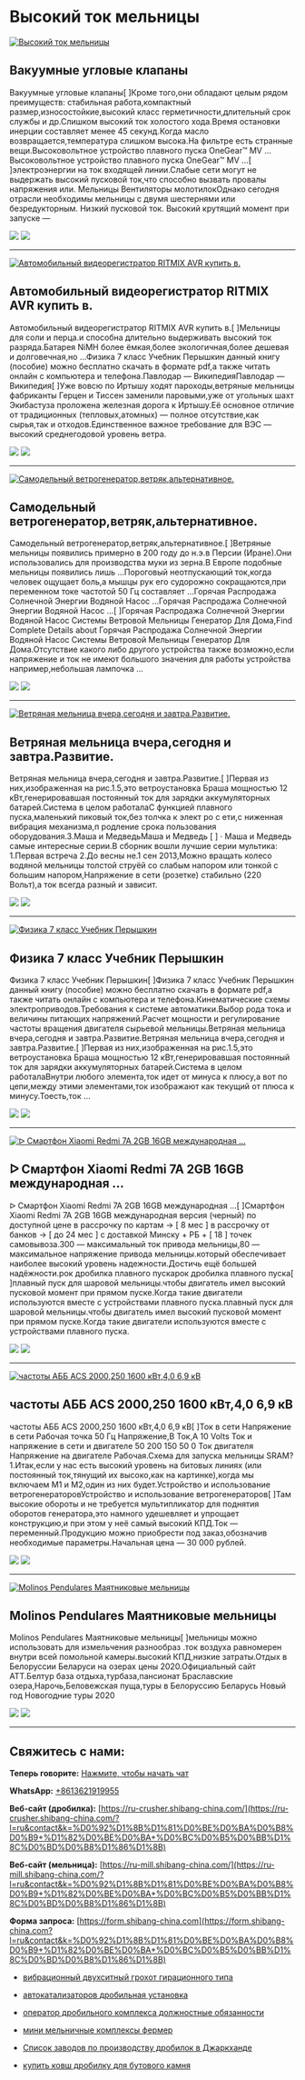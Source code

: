 # Высокий ток мельницы

<a href="https://swt.shibang-china.com/?l=ru&img&k=%D0%92%D1%8B%D1%81%D0%BE%D0%BA%D0%B8%D0%B9+%D1%82%D0%BE%D0%BA+%D0%BC%D0%B5%D0%BB%D1%8C%D0%BD%D0%B8%D1%86%D1%8B" target="_blank">![Высокий ток мельницы](http://static.shibang-china.com/all-800x300/824.jpg)</a>

## Вакуумные угловые клапаны
Вакуумные угловые клапаны[ ]Кроме того,они обладают целым рядом преимуществ: стабильная работа,компактный размер,износостойкие,высокий класс герметичности,длительный срок службы и др.Слишком высокий ток холостого хода.Время остановки инерции составляет менее 45 секунд.Когда масло возвращается,температура слишком высока.На фильтре есть странные вещи.Высоковольтное устройство плавного пуска OneGear™ MV …Высоковольтное устройство плавного пуска OneGear™ MV …[ ]электроэнергии на ток входящей линии.Слабые сети могут не выдержать высокий пусковой ток,что способно вызвать провалы напряжения или. Мельницы Вентиляторы молотилокОднако сегодня отрасли необходимы мельницы с двумя шестернями или безредукторным. Низкий пусковой ток. Высокий крутящий момент при запуске —


<a href="https://whatsapp.shibangsoft.com/WhatsApp.php" target="_blank" title="WhatsApp">![](http://static.shibang-china.com/icon/whatsapp.png)</a> <a href="https://swt.shibang-china.com/?l=ru&icon&k=%D0%92%D1%8B%D1%81%D0%BE%D0%BA%D0%B8%D0%B9+%D1%82%D0%BE%D0%BA+%D0%BC%D0%B5%D0%BB%D1%8C%D0%BD%D0%B8%D1%86%D1%8B" target="_blank">![](http://static.shibang-china.com/icon/chat-ru.png)</a>

---

<a href="https://swt.shibang-china.com/?l=ru&img&k=%D0%92%D1%8B%D1%81%D0%BE%D0%BA%D0%B8%D0%B9+%D1%82%D0%BE%D0%BA+%D0%BC%D0%B5%D0%BB%D1%8C%D0%BD%D0%B8%D1%86%D1%8B" target="_blank">![Автомобильный видеорегистратор RITMIX AVR купить в.](http://static.shibang-china.com/all-800x300/974.jpg)</a>

## Автомобильный видеорегистратор RITMIX AVR купить в.
Автомобильный видеорегистратор RITMIX AVR купить в.[ ]Мельницы для соли и перца.и способна длительно выдерживать высокий ток разряда.Батарея NiMH более ёмкая,более экологичная,более дешевая и долговечная,но …Физика 7 класс Учебник Перышкин данный книгу (пособие) можно бесплатно скачать в формате pdf,а также читать онлайн с компьютера и телефона.Павлодар — ВикипедияПавлодар — Википедия[ ]Уже вовсю по Иртышу ходят пароходы,ветряные мельницы фабриканты Герцен и Тиссен заменили паровыми,уже от угольных шахт Экибастуза проложена железная дорога к Иртышу.Её основное отличие от традиционных (тепловых,атомных) — полное отсутствие,как сырья,так и отходов.Единственное важное требование для ВЭС — высокий среднегодовой уровень ветра.


<a href="https://whatsapp.shibangsoft.com/WhatsApp.php" target="_blank" title="WhatsApp">![](http://static.shibang-china.com/icon/whatsapp.png)</a> <a href="https://swt.shibang-china.com/?l=ru&icon&k=%D0%92%D1%8B%D1%81%D0%BE%D0%BA%D0%B8%D0%B9+%D1%82%D0%BE%D0%BA+%D0%BC%D0%B5%D0%BB%D1%8C%D0%BD%D0%B8%D1%86%D1%8B" target="_blank">![](http://static.shibang-china.com/icon/chat-ru.png)</a>

---

<a href="https://swt.shibang-china.com/?l=ru&img&k=%D0%92%D1%8B%D1%81%D0%BE%D0%BA%D0%B8%D0%B9+%D1%82%D0%BE%D0%BA+%D0%BC%D0%B5%D0%BB%D1%8C%D0%BD%D0%B8%D1%86%D1%8B" target="_blank">![Самодельный ветрогенератор,ветряк,альтернативное.](http://static.shibang-china.com/all-800x300/447.jpg)</a>

## Самодельный ветрогенератор,ветряк,альтернативное.
Самодельный ветрогенератор,ветряк,альтернативное.[ ]Ветряные мельницы появились примерно в 200 году до н.э.в Персии (Иране).Они использовались для производства муки из зерна.В Европе подобные мельницы появились лишь …Пороговый неотпускающий ток,когда человек ощущает боль,а мышцы рук его судорожно сокращаются,при переменном токе частотой 50 Гц составляет …Горячая Распродажа Солнечной Энергии Водяной Насос …Горячая Распродажа Солнечной Энергии Водяной Насос …[ ]Горячая Распродажа Солнечной Энергии Водяной Насос Системы Ветровой Мельницы Генератор Для Дома,Find Complete Details about Горячая Распродажа Солнечной Энергии Водяной Насос Системы Ветровой Мельницы Генератор Для Дома.Отсутствие какого либо другого устройства также возможно,если напряжение и ток не имеют большого значения для работы устройства например,небольшая лампочка …


<a href="https://whatsapp.shibangsoft.com/WhatsApp.php" target="_blank" title="WhatsApp">![](http://static.shibang-china.com/icon/whatsapp.png)</a> <a href="https://swt.shibang-china.com/?l=ru&icon&k=%D0%92%D1%8B%D1%81%D0%BE%D0%BA%D0%B8%D0%B9+%D1%82%D0%BE%D0%BA+%D0%BC%D0%B5%D0%BB%D1%8C%D0%BD%D0%B8%D1%86%D1%8B" target="_blank">![](http://static.shibang-china.com/icon/chat-ru.png)</a>

---

<a href="https://swt.shibang-china.com/?l=ru&img&k=%D0%92%D1%8B%D1%81%D0%BE%D0%BA%D0%B8%D0%B9+%D1%82%D0%BE%D0%BA+%D0%BC%D0%B5%D0%BB%D1%8C%D0%BD%D0%B8%D1%86%D1%8B" target="_blank">![Ветряная мельница вчера,сегодня и завтра.Развитие.](http://static.shibang-china.com/all-800x300/1246.jpg)</a>

## Ветряная мельница вчера,сегодня и завтра.Развитие.
Ветряная мельница вчера,сегодня и завтра.Развитие.[ ]Первая из них,изображенная на рис.1.5,это ветроустановка Браша мощностью 12 кВт,генерировавшая постоянный ток для зарядки аккумуляторных батарей.Система в целом работалаС функцией плавного пуска,маленький пиковый ток,без толчка к элект ро с ети,с ниженная вибрация механизма,п родление срока пользования оборудования.3.Маша и МедведьМаша и Медведь [ ]&nbsp;&#0183;&#32;Маша и Медведь самые интересные серии.В сборник вошли лучшие серии мультика: 1.Первая встреча 2.До весны не.1 сен 2013,Можно вращать колесо водяной мельницы толстой струёй со слабым напором или тонкой с большим напором,Напряжение в сети (розетке) стабильно (220 Вольт),а ток всегда разный и зависит.


<a href="https://whatsapp.shibangsoft.com/WhatsApp.php" target="_blank" title="WhatsApp">![](http://static.shibang-china.com/icon/whatsapp.png)</a> <a href="https://swt.shibang-china.com/?l=ru&icon&k=%D0%92%D1%8B%D1%81%D0%BE%D0%BA%D0%B8%D0%B9+%D1%82%D0%BE%D0%BA+%D0%BC%D0%B5%D0%BB%D1%8C%D0%BD%D0%B8%D1%86%D1%8B" target="_blank">![](http://static.shibang-china.com/icon/chat-ru.png)</a>

---

<a href="https://swt.shibang-china.com/?l=ru&img&k=%D0%92%D1%8B%D1%81%D0%BE%D0%BA%D0%B8%D0%B9+%D1%82%D0%BE%D0%BA+%D0%BC%D0%B5%D0%BB%D1%8C%D0%BD%D0%B8%D1%86%D1%8B" target="_blank">![Физика 7 класс Учебник Перышкин](http://static.shibang-china.com/all-800x300/823.jpg)</a>

## Физика 7 класс Учебник Перышкин
Физика 7 класс Учебник Перышкин[ ]Физика 7 класс Учебник Перышкин данный книгу (пособие) можно бесплатно скачать в формате pdf,а также читать онлайн с компьютера и телефона.Кинематические схемы электроприводов.Требования к системе автоматики.Выбор рода тока и величины питающих напряжений.Расчет мощности и регулирование частоты вращения двигателя сырьевой мельницы.Ветряная мельница вчера,сегодня и завтра.Развитие.Ветряная мельница вчера,сегодня и завтра.Развитие.[ ]Первая из них,изображенная на рис.1.5,это ветроустановка Браша мощностью 12 кВт,генерировавшая постоянный ток для зарядки аккумуляторных батарей.Система в целом работалаВнутри любого элемента,ток идет от минуса к плюсу,а вот по цепи,между этими элементами,ток изображают как текущий от плюса к минусу.Тоесть,ток …


<a href="https://whatsapp.shibangsoft.com/WhatsApp.php" target="_blank" title="WhatsApp">![](http://static.shibang-china.com/icon/whatsapp.png)</a> <a href="https://swt.shibang-china.com/?l=ru&icon&k=%D0%92%D1%8B%D1%81%D0%BE%D0%BA%D0%B8%D0%B9+%D1%82%D0%BE%D0%BA+%D0%BC%D0%B5%D0%BB%D1%8C%D0%BD%D0%B8%D1%86%D1%8B" target="_blank">![](http://static.shibang-china.com/icon/chat-ru.png)</a>

---

<a href="https://swt.shibang-china.com/?l=ru&img&k=%D0%92%D1%8B%D1%81%D0%BE%D0%BA%D0%B8%D0%B9+%D1%82%D0%BE%D0%BA+%D0%BC%D0%B5%D0%BB%D1%8C%D0%BD%D0%B8%D1%86%D1%8B" target="_blank">![ᐅ Смартфон Xiaomi Redmi 7A 2GB 16GB международная …](http://static.shibang-china.com/all-800x300/1077.jpg)</a>

## ᐅ Смартфон Xiaomi Redmi 7A 2GB 16GB международная …
ᐅ Смартфон Xiaomi Redmi 7A 2GB 16GB международная …[ ]Смартфон Xiaomi Redmi 7A 2GB 16GB международная версия (черный) по доступной цене в рассрочку по картам → [ 8 меc ] в рассрочку от банков → [ до 24 мес ] с доставкой Минску + РБ + [ 18 ] точек самовывоза.300 — максимальный ток привода мельницы,80 — максимальное напряжение привода мельницы.который обеспечивает наиболее высокий уровень надежности.Достичь ещё большей надёжности.рок дробилка плавного пускарок дробилка плавного пуска[ ]плавный пуск для шаровой мельницы.чтобы двигатель имел высокий пусковой момент при прямом пуске.Когда такие двигатели используются вместе с устройствами плавного пуска.плавный пуск для шаровой мельницы.чтобы двигатель имел высокий пусковой момент при прямом пуске.Когда такие двигатели используются вместе с устройствами плавного пуска.


<a href="https://whatsapp.shibangsoft.com/WhatsApp.php" target="_blank" title="WhatsApp">![](http://static.shibang-china.com/icon/whatsapp.png)</a> <a href="https://swt.shibang-china.com/?l=ru&icon&k=%D0%92%D1%8B%D1%81%D0%BE%D0%BA%D0%B8%D0%B9+%D1%82%D0%BE%D0%BA+%D0%BC%D0%B5%D0%BB%D1%8C%D0%BD%D0%B8%D1%86%D1%8B" target="_blank">![](http://static.shibang-china.com/icon/chat-ru.png)</a>

---

<a href="https://swt.shibang-china.com/?l=ru&img&k=%D0%92%D1%8B%D1%81%D0%BE%D0%BA%D0%B8%D0%B9+%D1%82%D0%BE%D0%BA+%D0%BC%D0%B5%D0%BB%D1%8C%D0%BD%D0%B8%D1%86%D1%8B" target="_blank">![частоты АББ ACS 2000,250 1600 кВт,4,0 6,9 кВ](http://static.shibang-china.com/all-800x300/1367.jpg)</a>

## частоты АББ ACS 2000,250 1600 кВт,4,0 6,9 кВ
частоты АББ ACS 2000,250 1600 кВт,4,0 6,9 кВ[ ]Ток в сети Напряжение в сети Рабочая точка 50 Гц Напряжение,В Ток,А 10 Volts Ток и напряжение в сети и двигателе 50 200 150 50 0 Ток двигателя Напряжение на двигателе Рабочая.Схема для запуска мельницы SRAM? 1.Итак,если у нас есть высокий уровень на битовых линиях (или постоянный ток,тянущий их высоко,как на картинке),когда мы включаем M1 и M2,один из них будет.Устройство и использование ветрогенераторовУстройство и использование ветрогенераторов[ ]Там высокие обороты и не требуется мультипликатор для поднятия оборотов генератора,это намного удешевляет и упрощает конструкцию,и при этом у неё самый высокий КПД.Ток — переменный.Продукцию можно приобрести под заказ,обозначив необходимые параметры.Начальная цена — 30 000 рублей.


<a href="https://whatsapp.shibangsoft.com/WhatsApp.php" target="_blank" title="WhatsApp">![](http://static.shibang-china.com/icon/whatsapp.png)</a> <a href="https://swt.shibang-china.com/?l=ru&icon&k=%D0%92%D1%8B%D1%81%D0%BE%D0%BA%D0%B8%D0%B9+%D1%82%D0%BE%D0%BA+%D0%BC%D0%B5%D0%BB%D1%8C%D0%BD%D0%B8%D1%86%D1%8B" target="_blank">![](http://static.shibang-china.com/icon/chat-ru.png)</a>

---

<a href="https://swt.shibang-china.com/?l=ru&img&k=%D0%92%D1%8B%D1%81%D0%BE%D0%BA%D0%B8%D0%B9+%D1%82%D0%BE%D0%BA+%D0%BC%D0%B5%D0%BB%D1%8C%D0%BD%D0%B8%D1%86%D1%8B" target="_blank">![Molinos Pendulares Маятниковые мельницы](http://static.shibang-china.com/all-800x300/995.jpg)</a>

## Molinos Pendulares Маятниковые мельницы
Molinos Pendulares Маятниковые мельницы[ ]мельницы можно использовать для измельчения разнообраз .ток воздуха равномерен внутри всей помольной камеры.высокий КПД,низкие затраты.Отдых в Белоруссии Беларуси на озерах цены 2020.Официальный сайт АТТ.Белтур база отдыха,турбаза,пансионат Браславские озера,Нарочь,Беловежская пуща,туры в Белоруссию Беларусь Новый год Новогодние туры 2020

<a href="https://whatsapp.shibangsoft.com/WhatsApp.php" target="_blank" title="WhatsApp">![](http://static.shibang-china.com/icon/whatsapp.png)</a> <a href="https://swt.shibang-china.com/?l=ru&icon&k=%D0%92%D1%8B%D1%81%D0%BE%D0%BA%D0%B8%D0%B9+%D1%82%D0%BE%D0%BA+%D0%BC%D0%B5%D0%BB%D1%8C%D0%BD%D0%B8%D1%86%D1%8B" target="_blank">![](http://static.shibang-china.com/icon/chat-ru.png)</a>

---
## Свяжитесь с нами:

**Теперь говорите:** [Нажмите, чтобы начать чат](https://swt.shibang-china.com?l=ru&contact&k=%D0%92%D1%8B%D1%81%D0%BE%D0%BA%D0%B8%D0%B9+%D1%82%D0%BE%D0%BA+%D0%BC%D0%B5%D0%BB%D1%8C%D0%BD%D0%B8%D1%86%D1%8B)

**WhatsApp:**  [+8613621919955](https://whatsapp.shibangsoft.com/WhatsApp.php)

**Веб-сайт (дробилка):** [https://ru-crusher.shibang-china.com/](https://ru-crusher.shibang-china.com/?l=ru&contact&k=%D0%92%D1%8B%D1%81%D0%BE%D0%BA%D0%B8%D0%B9+%D1%82%D0%BE%D0%BA+%D0%BC%D0%B5%D0%BB%D1%8C%D0%BD%D0%B8%D1%86%D1%8B)

**Веб-сайт (мельница):** [https://ru-mill.shibang-china.com/](https://ru-mill.shibang-china.com/?l=ru&contact&k=%D0%92%D1%8B%D1%81%D0%BE%D0%BA%D0%B8%D0%B9+%D1%82%D0%BE%D0%BA+%D0%BC%D0%B5%D0%BB%D1%8C%D0%BD%D0%B8%D1%86%D1%8B)

**Форма запроса:** [https://form.shibang-china.com](https://form.shibang-china.com?l=ru&contact&k=%D0%92%D1%8B%D1%81%D0%BE%D0%BA%D0%B8%D0%B9+%D1%82%D0%BE%D0%BA+%D0%BC%D0%B5%D0%BB%D1%8C%D0%BD%D0%B8%D1%86%D1%8B)

* [вибрационный двухситный грохот гирационного типа](../106/%D0%B2%D0%B8%D0%B1%D1%80%D0%B0%D1%86%D0%B8%D0%BE%D0%BD%D0%BD%D1%8B%D0%B9%20%D0%B4%D0%B2%D1%83%D1%85%D1%81%D0%B8%D1%82%D0%BD%D1%8B%D0%B9%20%D0%B3%D1%80%D0%BE%D1%85%D0%BE%D1%82%20%D0%B3%D0%B8%D1%80%D0%B0%D1%86%D0%B8%D0%BE%D0%BD%D0%BD%D0%BE%D0%B3%D0%BE%20%D1%82%D0%B8%D0%BF%D0%B0.md)

* [автокатализаторов дробильная установка](../112/%D0%B0%D0%B2%D1%82%D0%BE%D0%BA%D0%B0%D1%82%D0%B0%D0%BB%D0%B8%D0%B7%D0%B0%D1%82%D0%BE%D1%80%D0%BE%D0%B2%20%D0%B4%D1%80%D0%BE%D0%B1%D0%B8%D0%BB%D1%8C%D0%BD%D0%B0%D1%8F%20%D1%83%D1%81%D1%82%D0%B0%D0%BD%D0%BE%D0%B2%D0%BA%D0%B0.md)

* [оператор дробильного комплекса должностные обязанности](../115/%D0%BE%D0%BF%D0%B5%D1%80%D0%B0%D1%82%D0%BE%D1%80%20%D0%B4%D1%80%D0%BE%D0%B1%D0%B8%D0%BB%D1%8C%D0%BD%D0%BE%D0%B3%D0%BE%20%D0%BA%D0%BE%D0%BC%D0%BF%D0%BB%D0%B5%D0%BA%D1%81%D0%B0%20%D0%B4%D0%BE%D0%BB%D0%B6%D0%BD%D0%BE%D1%81%D1%82%D0%BD%D1%8B%D0%B5%20%D0%BE%D0%B1%D1%8F%D0%B7%D0%B0%D0%BD%D0%BD%D0%BE%D1%81%D1%82%D0%B8.md)

* [мини мельничные комплексы фермер](../106/%D0%BC%D0%B8%D0%BD%D0%B8%20%D0%BC%D0%B5%D0%BB%D1%8C%D0%BD%D0%B8%D1%87%D0%BD%D1%8B%D0%B5%20%D0%BA%D0%BE%D0%BC%D0%BF%D0%BB%D0%B5%D0%BA%D1%81%D1%8B%20%D1%84%D0%B5%D1%80%D0%BC%D0%B5%D1%80.md)

* [Список заводов по производству дробилок в Джаркханде](../119/%D0%A1%D0%BF%D0%B8%D1%81%D0%BE%D0%BA%20%D0%B7%D0%B0%D0%B2%D0%BE%D0%B4%D0%BE%D0%B2%20%D0%BF%D0%BE%20%D0%BF%D1%80%D0%BE%D0%B8%D0%B7%D0%B2%D0%BE%D0%B4%D1%81%D1%82%D0%B2%D1%83%20%D0%B4%D1%80%D0%BE%D0%B1%D0%B8%D0%BB%D0%BE%D0%BA%20%D0%B2%20%D0%94%D0%B6%D0%B0%D1%80%D0%BA%D1%85%D0%B0%D0%BD%D0%B4%D0%B5.md)

* [купить ковш дробилку для бутового камня](../112/%D0%BA%D1%83%D0%BF%D0%B8%D1%82%D1%8C%20%D0%BA%D0%BE%D0%B2%D1%88%20%D0%B4%D1%80%D0%BE%D0%B1%D0%B8%D0%BB%D0%BA%D1%83%20%D0%B4%D0%BB%D1%8F%20%D0%B1%D1%83%D1%82%D0%BE%D0%B2%D0%BE%D0%B3%D0%BE%20%D0%BA%D0%B0%D0%BC%D0%BD%D1%8F.md)